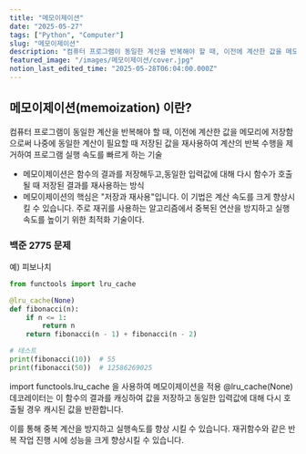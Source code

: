 ```yaml
---
title: "메모이제이션"
date: "2025-05-27"
tags: ["Python", "Computer"]
slug: "메모이제이션"
description: "컴퓨터 프로그램이 동일한 계산을 반복해야 할 때, 이전에 계산한 값을 메모리에 저장함으로써 나중에 동일한 계산이 필요할 때 저장된 값을 재사용하여 계산의 반복 수행을 제거하여 프로그램 실행 속도를 빠르게 하는 기술"
featured_image: "/images/메모이제이션/cover.jpg"
notion_last_edited_time: "2025-05-28T06:04:00.000Z"
---
```

## 메모이제이션(memoization) 이란?

컴퓨터 프로그램이 동일한 계산을 반복해야 할 때, 이전에 계산한 값을 메모리에 저장함으로써 나중에 동일한 계산이 필요할 때 저장된 값을 재사용하여 계산의 반복 수행을 제거하여 프로그램 실행 속도를 빠르게 하는 기술
- 메모이제이션은 함수의 결과를 저장해두고,동일한 입력값에 대해 다시 함수가 호출될 때 저장된 결과를 재사용하는 방식
- 메모이제이션의 핵심은 "저장과 재사용"입니다. 이 기법은 계산 속도를 크게 향상시킬 수 있습니다.
주로 재귀를 사용하는 알고리즘에서 중복된 연산을 방지하고 실행 속도를 높이기 위한 최적화 기술이다.

### 백준 2775 문제
예) 피보나치

```python
from functools import lru_cache

@lru_cache(None)
def fibonacci(n):
    if n <= 1:
        return n
    return fibonacci(n - 1) + fibonacci(n - 2)

# 테스트
print(fibonacci(10))  # 55
print(fibonacci(50))  # 12586269025
```
import functools.lru_cache 을 사용하여 메모이제이션을 적용
@lru_cache(None) 데코레이터는 이 함수의 결과를 캐싱하여 값을 저장하고 동일한 입력값에 대해 다시 호출될 경우 캐시된 값을 반환합니다.

이를 통해 중복 계산을 방지하고 실행속도를 향상 시킬 수 있습니다. 재귀함수와 같은 반복 작업 진행 시에 성능을 크게 향상시킬 수 있습니다.